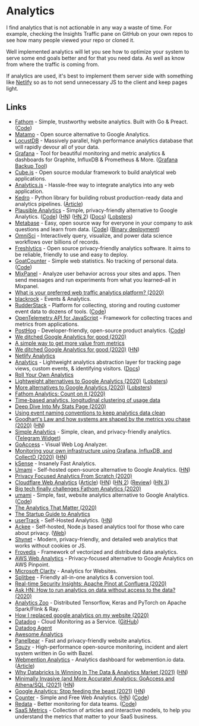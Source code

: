 # Analytics

I find analytics that is not actionable in any way a waste of time. For example, checking the Insights Traffic pane on GitHub on your own repos to see how many people viewed your repo or cloned it.

Well implemented analytics will let you see how to optimize your system to serve some end goals better and for that you need data. As well as know from where the traffic is coming from.

If analytics are used, it's best to implement them server side with something like [Netlify](https://www.netlify.com/products/analytics/) so as to not send unnecessary JS to the client and keep pages light.

## Links

- [Fathom](https://usefathom.com/) - Simple, trustworthy website analytics. Built with Go & Preact. ([Code](https://github.com/usefathom/fathom))
- [Matamo](https://matomo.org/) - Open source alternative to Google Analytics.
- [LocustDB](https://github.com/cswinter/LocustDB) - Massively parallel, high performance analytics database that will rapidly devour all of your data.
- [Grafana](https://github.com/grafana/grafana) - Tool for beautiful monitoring and metric analytics & dashboards for Graphite, InfluxDB & Prometheus & More. ([Grafana Backup Tool](https://github.com/ysde/grafana-backup-tool))
- [Cube.js](https://github.com/statsbotco/cube.js) - Open source modular framework to build analytical web applications.
- [Analytics.js](https://github.com/segmentio/analytics.js) - Hassle-free way to integrate analytics into any web application.
- [Kedro](https://github.com/quantumblacklabs/kedro) - Python library for building robust production-ready data and analytics pipelines. ([Article](https://medium.com/@QuantumBlack/introducing-kedro-the-open-source-library-for-production-ready-machine-learning-code-d1c6d26ce2cf))
- [Plausible Analytics](https://plausible.io/) - Simple, privacy-friendly alternative to Google Analytics. ([Code](https://github.com/plausible/analytics)) ([HN](https://news.ycombinator.com/item?id=24696145)) ([HN 2](https://news.ycombinator.com/item?id=24868012)) ([Docs](https://docs.plausible.io/)) ([Lobsters](https://lobste.rs/s/xksjh5/plausible_analytics_self_hosted_privacy))
- [Metabase](https://www.metabase.com/) - Easy, open source way for everyone in your company to ask questions and learn from data. ([Code](https://github.com/metabase/metabase)) ([Binary deployment](https://github.com/metabase/metabase-deploy))
- [OmniSci](https://www.omnisci.com/) - Interactively query, visualize, and power data science workflows over billions of records.
- [Freshlytics](https://github.com/sheshbabu/freshlytics) - Open source privacy-friendly analytics software. It aims to be reliable, friendly to use and easy to deploy.
- [GoatCounter](https://www.goatcounter.com/) - Simple web statistics. No tracking of personal data. ([Code](https://github.com/zgoat/goatcounter))
- [MixPanel](https://mixpanel.com/) - Analyze user behavior across your sites and apps. Then send messages and run experiments from what you learned–all in Mixpanel.
- [What is your preferred web traffic analytics platform? (2020)](https://lobste.rs/s/gzkue1/what_is_your_preferred_web_traffic)
- [blackrock](https://github.com/rekki/blackrock) - Events & Analytics.
- [RudderStack](https://rudderstack.com/) - Platform for collecting, storing and routing customer event data to dozens of tools. ([Code](https://github.com/rudderlabs/rudder-server))
- [OpenTelemetry API for JavaScript](https://github.com/open-telemetry/opentelemetry-js) - Framework for collecting traces and metrics from applications.
- [PostHog](https://posthog.com/) - Developer-friendly, open-source product analytics. ([Code](https://github.com/PostHog/posthog))
- [We ditched Google Analytics for good (2020)](https://missiveapp.com/blog/privacy-first-analytics)
- [A simple way to get more value from metrics](https://danluu.com/metrics-analytics/)
- [We ditched Google Analytics for good (2020)](https://missiveapp.com/blog/privacy-first-analytics) ([HN](https://news.ycombinator.com/item?id=23378524))
- [Netlify Analytics](https://www.netlify.com/products/analytics/)
- [Analytics](https://github.com/DavidWells/analytics) - Lightweight analytics abstraction layer for tracking page views, custom events, & identifying visitors. ([Docs](https://getanalytics.io/))
- [Roll Your Own Analytics](https://www.pcmaffey.com/roll-your-own-analytics)
- [Lightweight alternatives to Google Analytics (2020)](https://lwn.net/SubscriberLink/822568/b8f0709a45910e49/) ([Lobsters](https://lobste.rs/s/lvdj3w/lightweight_alternatives_google))
- [More alternatives to Google Analytics (2020)](https://lwn.net/SubscriberLink/824294/fe8f9331eca8b9ee/) ([Lobsters](https://lobste.rs/s/rwl3cp/more_alternatives_google_analytics))
- [Fathom Analytics: Count on it (2020)](https://brycewray.com/posts/2020/06/fathom-analytics-count-on-it/)
- [Time-based analytics, longitudinal clustering of usage data](http://www.feltpresence.com/analytics.html)
- [Deep Dive Into My Stats Page (2020)](https://sld.codes/articles/Deep-Dive-Into-My-Stats-Page)
- [Using event naming conventions to keep analytics data clean](https://davidwells.io/blog/clean-analytics)
- [Goodhart's Law and how systems are shaped by the metrics you chase (2020)](https://whyisthisinteresting.substack.com/p/why-is-this-interesting-the-goodharts) ([HN](https://news.ycombinator.com/item?id=23762526))
- [Simple Analytics](https://simpleanalytics.com/) - Simple, clean, and privacy-friendly analytics. ([Telegram Widget](https://github.com/simpleanalytics/chat))
- [GoAccess](https://goaccess.io/) - Visual Web Log Analyzer.
- [Monitoring your own infrastructure using Grafana, InfluxDB, and CollectD (2020)](https://serhack.me/articles/monitoring-infrastructure-grafana-influxdb-connectd/) ([HN](https://news.ycombinator.com/item?id=23906165))
- [kSense](https://ksense.io/) - Insanely Fast Analytics.
- [Umami](https://umami.is/) - Self-hosted open-source alternative to Google Analytics. ([HN](https://news.ycombinator.com/item?id=24198329))
- [Privacy Focused Analytics From Scratch (2020)](https://healeycodes.com/privacy-focused-analytics-from-scratch/)
- [Cloudflare Web Analytics](https://www.cloudflare.com/web-analytics/) ([Article](https://blog.cloudflare.com/free-privacy-first-analytics-for-a-better-web/)) ([HN](https://news.ycombinator.com/item?id=24627204)) ([HN 2](https://news.ycombinator.com/item?id=24628628)) ([Review](https://markosaric.com/cloudflare-analytics-review/)) ([HN 3](https://news.ycombinator.com/item?id=24846300))
- [Big tech finally challenges Fathom Analytics (2020)](https://usefathom.com/blog/big-tech-vs-fathom)
- [umami](https://umami.is/) - Simple, fast, website analytics alternative to Google Analytics. ([Code](https://github.com/mikecao/umami))
- [The Analytics That Matter (2020)](https://css-tricks.com/the-analytics-that-matter/)
- [The Startup Guide to Analytics](https://windsor.io/guide)
- [userTrack](https://www.usertrack.net/) - Self-Hosted Analytics. ([HN](https://news.ycombinator.com/item?id=24746921))
- [Ackee](https://github.com/electerious/Ackee) - Self-hosted, Node.js based analytics tool for those who care about privacy. ([Web](https://ackee.electerious.com/))
- [Shynet](https://github.com/milesmcc/shynet/) - Modern, privacy-friendly, and detailed web analytics that works without cookies or JS.
- [Frovedis](https://github.com/frovedis/frovedis) - Framework of vectorized and distributed data analytics.
- [AWS Web Analytics](https://github.com/goatandsheep/aws-web-analytics) - Privacy-focused alternative to Google Analytics on AWS Pinpoint.
- [Microsoft Clarity](https://clarity.microsoft.com/) - Analytics for Websites.
- [Splitbee](https://splitbee.io/) - Friendly all-in-one analytics & conversion tool.
- [Real-time Security Insights: Apache Pinot at Confluera (2020)](https://medium.com/confluera-engineering/real-time-security-insights-apache-pinot-at-confluera-a6e5f401ff02)
- [Ask HN: How to run analytics on data without access to the data? (2020)](https://news.ycombinator.com/item?id=25429749)
- [Analytics Zoo](https://github.com/intel-analytics/analytics-zoo) - Distributed Tensorflow, Keras and PyTorch on Apache Spark/Flink & Ray.
- [How I replaced google analytics on my website (2020)](https://tnickel.de/2020/12/24/2020-12-How-I-replaced-google-analytics-on-my-website/)
- [Datadog](https://www.datadoghq.com/) - Cloud Monitoring as a Service. ([GitHub](https://github.com/DataDog))
- [Datadog Agent](https://github.com/DataDog/datadog-agent)
- [Awesome Analytics](https://github.com/onurakpolat/awesome-analytics)
- [Panelbear](https://panelbear.com/) - Fast and privacy-friendly website analytics.
- [Squzy](https://github.com/squzy/squzy) - High-performance open-source monitoring, incident and alert system written in Go with Bazel.
- [Webmention Analytics](https://github.com/maxboeck/webmention-analytics) - Analytics dashboard for webmention.io data. ([Article](https://mxb.dev/blog/webmention-analytics/))
- [Why Databricks Is Winning In The Data & Analytics Market (2021)](https://cloudnativeenterprise.substack.com/p/why-databricks-winning-market) ([HN](https://news.ycombinator.com/item?id=26135144))
- [Minimally Invasive (and More Accurate) Analytics: GoAccess and Athena/SQL (2021)](https://brandur.org/minimal-analytics) ([HN](https://news.ycombinator.com/item?id=26155361))
- [Google Analytics: Stop feeding the beast (2021)](https://casparwre.de/blog/stop-using-google-analytics/) ([HN](https://news.ycombinator.com/item?id=26263149))
- [Counter](https://counter.dev/) - Simple and Free Web Analytics. ([HN](https://news.ycombinator.com/item?id=26379569)) ([Code](https://github.com/ihucos/counter.dev))
- [Redata](https://www.redata.team/) - Better monitoring for data teams. ([Code](https://github.com/redata-team/redata))
- [SaaS Metrics](https://www.causal.app/saas-metrics) - Collection of articles and interactive models, to help you understand the metrics that matter to your SaaS business.
